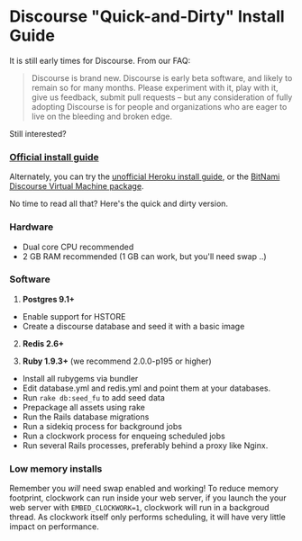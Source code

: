 # Discourse "Quick-and-Dirty" Install Guide

It is still early times for Discourse. From our FAQ:

> Discourse is brand new. Discourse is early beta software, and likely to remain so for many months.
> Please experiment with it, play with it, give us feedback, submit pull requests – but any consideration
> of fully adopting Discourse is for people and organizations who are eager to live on the bleeding and broken edge.

Still interested?

### [**Official install guide**][1]

Alternately, you can try the [unofficial Heroku install guide][2], or the [BitNami Discourse Virtual Machine package][3].

No time to read all that? Here's the quick and dirty version.

### Hardware

- Dual core CPU recommended
- 2 GB RAM recommended (1 GB can work, but you'll need swap ..)

### Software

1. **Postgres 9.1+**
 - Enable support for HSTORE
 - Create a discourse database and seed it with a basic image

2. **Redis 2.6+**

3. **Ruby 1.9.3+** (we recommend 2.0.0-p195 or higher)
  - Install all rubygems via bundler
  - Edit database.yml and redis.yml and point them at your databases.
  - Run `rake db:seed_fu` to add seed data
  - Prepackage all assets using rake
  - Run the Rails database migrations
  - Run a sidekiq process for background jobs
  - Run a clockwork process for enqueing scheduled jobs
  - Run several Rails processes, preferably behind a proxy like Nginx.

### Low memory installs

Remember you *will* need swap enabled and working! To reduce memory footprint, clockwork can run inside your web server, if you launch the your web server with `EMBED_CLOCKWORK=1`, clockwork will run in a backgroud thread. As clockwork itself only performs scheduling, it will have very little impact on performance.

[1]: https://github.com/discourse/discourse/blob/master/docs/INSTALL-ubuntu.md
[2]: https://github.com/discourse/discourse/blob/master/docs/HEROKU.md
[3]: http://bitnami.com/stack/discourse
